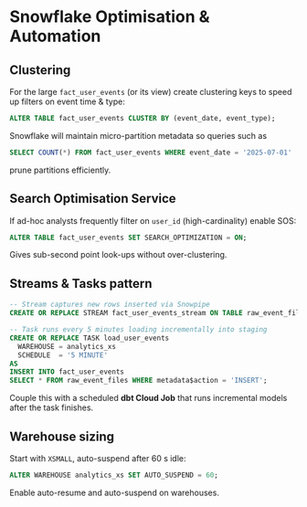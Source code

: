 # Snowflake Optimisation & Automation

## Clustering

For the large `fact_user_events` (or its view) create clustering keys to speed up filters on event time & type:

```sql
ALTER TABLE fact_user_events CLUSTER BY (event_date, event_type);
```

Snowflake will maintain micro-partition metadata so queries such as

```sql
SELECT COUNT(*) FROM fact_user_events WHERE event_date = '2025-07-01'
```

prune partitions efficiently.

## Search Optimisation Service

If ad-hoc analysts frequently filter on `user_id` (high-cardinality) enable SOS:

```sql
ALTER TABLE fact_user_events SET SEARCH_OPTIMIZATION = ON;
```

Gives sub-second point look-ups without over-clustering.

## Streams & Tasks pattern

```sql
-- Stream captures new rows inserted via Snowpipe
CREATE OR REPLACE STREAM fact_user_events_stream ON TABLE raw_event_files;

-- Task runs every 5 minutes loading incrementally into staging
CREATE OR REPLACE TASK load_user_events
  WAREHOUSE = analytics_xs
  SCHEDULE  = '5 MINUTE'
AS
INSERT INTO fact_user_events
SELECT * FROM raw_event_files WHERE metadata$action = 'INSERT';
```

Couple this with a scheduled **dbt Cloud Job** that runs incremental models after the task finishes.

## Warehouse sizing

Start with `XSMALL`, auto-suspend after 60 s idle:

```sql
ALTER WAREHOUSE analytics_xs SET AUTO_SUSPEND = 60;
```

Enable auto-resume and auto-suspend on warehouses.
